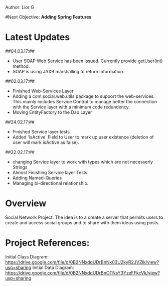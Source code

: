Author: Lior G  

#Next Objective: 
__Adding Spring Features__

# Latest Updates

##04.03.17:##
* User SOAP Web Service has been issued. Currently provide getUser(int) method. 
* SOAP is using JAXB marshalling to return information. 

##02.03.17:##
* Finished Web-Services Layer
* Adding a com.social.web.utils package to support the web-services. 
  This mainly includes Service Control to manage better the connection with the Service layer with a minimum code redundency.  
* Moving EntityFactory to the Dao Layer

##24.02.17:##
* Finished Service layer tests.
* Added 'isActive' Field to User to mark up user existence (deletion of user will mark isActive as false). 

##22.02.17:##
* changing Service layer to work with types which are not necesserly Strings
* Almost Finishing Service layer Tests 
* Adding Named-Queries 
* Managing bi-directional relationship. 


# Overview
Social Network Project. The idea is to a create a server that permits users to create and access social groups and to share with them ideas using posts. 

# Project References: 

Initial Class Diagram: https://drive.google.com/file/d/0B2NNxddUDrBnNk03U2kyR2JVZlk/view?usp=sharing
Initial Data Diagram: https://drive.google.com/file/d/0B2NNxddUDrBnOTNsY3YzeFFkcVk/view?usp=sharing  



